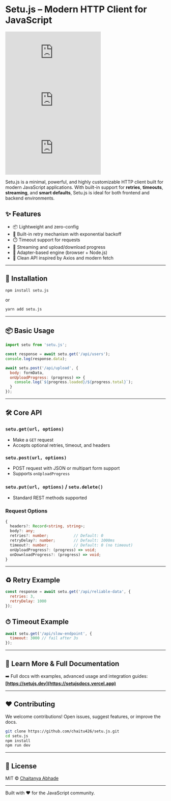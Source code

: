 # Setu.js – Modern HTTP Client for JavaScript

![npm](https://img.shields.io/npm/v/setu.js?color=%2300b894\&style=flat-square)
![license](https://img.shields.io/npm/l/setu.js?style=flat-square)
![downloads](https://img.shields.io/npm/dt/setu.js?style=flat-square)

Setu.js is a minimal, powerful, and highly customizable HTTP client built for modern JavaScript applications. With built-in support for **retries**, **timeouts**, **streaming**, and **smart defaults**, Setu.js is ideal for both frontend and backend environments.

## ✨ Features

* 📦 Lightweight and zero-config
* 🔁 Built-in retry mechanism with exponential backoff
* ⏱️ Timeout support for requests
* 📡 Streaming and upload/download progress
* 🧠 Adapter-based engine (browser + Node.js)
* 💎 Clean API inspired by Axios and modern fetch

---

## 🚀 Installation

```bash
npm install setu.js
```

or

```bash
yarn add setu.js
```

---

## 📦 Basic Usage

```js
import setu from 'setu.js';

const response = await setu.get('/api/users');
console.log(response.data);
```

```js
await setu.post('/api/upload', {
  body: formData,
  onUploadProgress: (progress) => {
    console.log(`${progress.loaded}/${progress.total}`);
  }
});
```

---

## 🛠 Core API

### `setu.get(url, options)`

* Make a `GET` request
* Accepts optional retries, timeout, and headers

### `setu.post(url, options)`

* POST request with JSON or multipart form support
* Supports `onUploadProgress`

### `setu.put(url, options)` /  `setu.delete()`

* Standard REST methods supported

### Request Options

```ts
{
  headers?: Record<string, string>;
  body?: any;
  retries?: number;           // Default: 0
  retryDelay?: number;        // Default: 1000ms
  timeout?: number;           // Default: 0 (no timeout)
  onUploadProgress?: (progress) => void;
  onDownloadProgress?: (progress) => void;
}
```

---

## ♻ Retry Example

```js
const response = await setu.get('/api/reliable-data', {
  retries: 3,
  retryDelay: 1000
});
```

## ⏱ Timeout Example

```js
await setu.get('/api/slow-endpoint', {
  timeout: 3000 // fail after 3s
});
```

---

## 🔗 Learn More & Full Documentation

➡️ Full docs with examples, advanced usage and integration guides:
**[https://setujs.dev](https://setujsdocs.vercel.app)**

---

## ❤️ Contributing

We welcome contributions! Open issues, suggest features, or improve the docs.

```bash
git clone https://github.com/chaitu426/setu.js.git
cd setu.js
npm install
npm run dev
```

---

## 📄 License

MIT © [Chaitanya Abhade](https://github.com/chaitu426)

---

Built with ❤️ for the JavaScript community.
